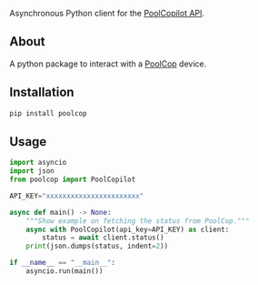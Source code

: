 Asynchronous Python client for the [PoolCopilot API][poolcopilot-api].

## About

A python package to interact with a [PoolCop][poolcop] device.

## Installation

```bash
pip install poolcop
```

## Usage

```python
import asyncio
import json
from poolcop import PoolCopilot

API_KEY="xxxxxxxxxxxxxxxxxxxxxxx"

async def main() -> None:
    """Show example on fetching the status from PoolCop."""
    async with PoolCopilot(api_key=API_KEY) as client:
        status = await client.status()
    print(json.dumps(status, indent=2))

if __name__ == "__main__":
    asyncio.run(main())
```

[poolcop]: https://www.poolcop.com/
[poolcopilot-api]: https://poolcopilot.com/api/docs/
